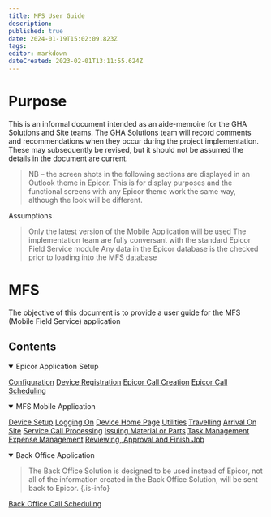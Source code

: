 ```yaml
---
title: MFS User Guide
description: 
published: true
date: 2024-01-19T15:02:09.823Z
tags: 
editor: markdown
dateCreated: 2023-02-01T13:11:55.624Z
---
```


# <div id="test"> Purpose </div>
This is an informal document intended as an aide-memoire for the GHA Solutions and Site teams. The GHA Solutions team will record comments and recommendations when they occur during the project implementation. These may subsequently be revised, but it should not be assumed the details in the document are current. 

>NB – the screen shots in the following sections are displayed in an Outlook theme in Epicor.  This is for display purposes and the functional screens with any Epicor theme work the same way, although the look will be different.

Assumptions
>Only the latest version of the Mobile Application will be used
>The implementation team are fully conversant with the standard Epicor Field Service module
>Any data in the Epicor database is the checked prior to loading into the MFS database

# MFS
The objective of this document is to provide a user guide for the MFS (Mobile Field Service) application

## Contents

<details open>
  <summary>Epicor Application Setup</summary>
  
  [Configuration](./UserGuides/Configuration)
  [Device Registration](./UserGuides/DeviceRegistration)
  [Epicor Call Creation](./UserGuides/EpicorCallCreation)
  [Epicor Call Scheduling](./UserGuides/EpicorCallScheduling)
</details>



<details open>
  <summary>MFS Mobile Application</summary>
  
  [Device Setup](/AppsDrafts/MFS/UserGuides/DeviceSetup)
  [Logging On](./UserGuides/LoggingOn)
  [Device Home Page](./UserGuides/HomePage)
  [Utilities](./UserGuides/Utilities)
  [Travelling](./UserGuides/Travelling)
  [Arrival On Site](./UserGuides/ArrivalOnSite)
  [Service Call Processing](./UserGuides/ServiceCallProcessing)
  [Issuing Material or Parts](./UserGuides/IssuingMaterial)
  [Task Management](./UserGuides/WorkingWithTasks)
  [Expense Management](./UserGuides/WorkingWithExpenses)
  [Reviewing, Approval and Finish Job](./UserGuides/ApprovalandClosing)
</details>

<details open>
  <summary>Back Office Application</summary>
  
> The Back Office Solution is designed to be used instead of Epicor, not all of the information created in the Back Office Solution, will be sent back to Epicor.
{.is-info}

  [Back Office Call Scheduling](./UserGuides/BackOfficeScheduling)
</details>
